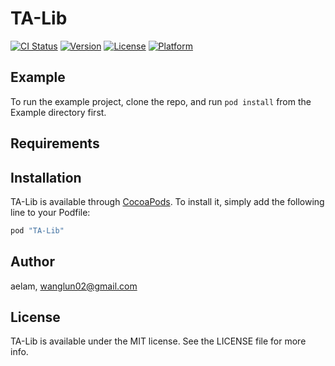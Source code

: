 # TA-Lib

[![CI Status](http://img.shields.io/travis/aelam/TA-Lib.svg?style=flat)](https://travis-ci.org/aelam/TA-Lib)
[![Version](https://img.shields.io/cocoapods/v/TA-Lib.svg?style=flat)](http://cocoapods.org/pods/TA-Lib)
[![License](https://img.shields.io/cocoapods/l/TA-Lib.svg?style=flat)](http://cocoapods.org/pods/TA-Lib)
[![Platform](https://img.shields.io/cocoapods/p/TA-Lib.svg?style=flat)](http://cocoapods.org/pods/TA-Lib)

## Example

To run the example project, clone the repo, and run `pod install` from the Example directory first.

## Requirements

## Installation

TA-Lib is available through [CocoaPods](http://cocoapods.org). To install
it, simply add the following line to your Podfile:

```ruby
pod "TA-Lib"
```

## Author

aelam, wanglun02@gmail.com

## License

TA-Lib is available under the MIT license. See the LICENSE file for more info.
